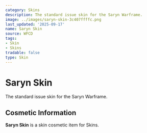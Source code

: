 ```yaml
---
category: Skins
description: The standard issue skin for the Saryn Warframe.
image: ../images/saryn-skin-3c407ffffc.png
last_updated: '2025-09-17'
name: Saryn Skin
source: WFCD
tags:
- Skin
- Skins
tradable: false
type: Skin
---
```


# Saryn Skin

The standard issue skin for the Saryn Warframe.

## Cosmetic Information

**Saryn Skin** is a skin cosmetic item for Skins.

